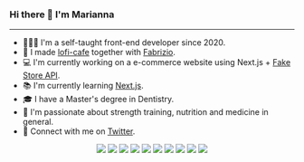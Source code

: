 ### Hi there 👋 I'm Marianna

***

- 🙍🏻‍♀️ I'm a self-taught front-end developer since 2020.
- 🎵 I made [lofi-cafe](https://www.lofi.cafe/) together with [Fabrizio](https://github.com/linuz90).
- 💻 I'm currently working on a e-commerce website using Next.js + [Fake Store API](https://fakestoreapi.com/).
- 📚 I'm currently learning [Next.js](https://nextjs.org/).
- 🎓 I have a Master's degree in Dentistry.
- 🌱 I'm passionate about strength training, nutrition and medicine in general.
- 💬 Connect with me on [Twitter](https://twitter.com/maridivi89).

<p align="center">
<img  src="https://img.shields.io/badge/Firebase-039BE5?style=for-the-badge&logo=Firebase&logoColor=white" />
  <img  src="https://img.shields.io/badge/javascript-%23323330.svg?style=for-the-badge&logo=javascript&logoColor=%23F7DF1E" />
  <img  src="https://img.shields.io/badge/css3-%231572B6.svg?style=for-the-badge&logo=css3&logoColor=white" />
  <img  src="https://img.shields.io/badge/react-%2320232a.svg?style=for-the-badge&logo=react&logoColor=%2361DAFB" />
  <img  src="https://img.shields.io/badge/tailwindcss-%2338B2AC.svg?style=for-the-badge&logo=tailwind-css&logoColor=white" />
  <img  src="https://img.shields.io/badge/Next-black?style=for-the-badge&logo=next.js&logoColor=white" />
  <img  src="https://img.shields.io/badge/chakra-%234ED1C5.svg?style=for-the-badge&logo=chakraui&logoColor=white)" />
  <img  src="https://img.shields.io/badge/github-%23121011.svg?style=for-the-badge&logo=github&logoColor=white" />
  <img  src="https://img.shields.io/badge/html5-%23E34F26.svg?style=for-the-badge&logo=html5&logoColor=white" />
  <img  src="https://img.shields.io/badge/Visual%20Studio-5C2D91.svg?style=for-the-badge&logo=visual-studio&logoColor=white" />
 </p>
 






